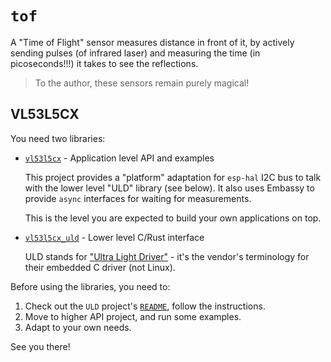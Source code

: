 # `tof`

A "Time of Flight" sensor measures distance in front of it, by actively sending pulses (of infrared laser) and measuring the time (in picoseconds!!!) it takes to see the reflections.

>To the author, these sensors remain purely magical!

## VL53L5CX

You need two libraries:

- [`vl53l5cx`](vl53l5cx/README.md) - Application level API and examples

	This project provides a "platform" adaptation for `esp-hal` I2C bus to talk with the lower level "ULD" library (see below). It also uses Embassy to provide `async` interfaces for waiting for measurements.
	
	This is the level you are expected to build your own applications on top.

- [`vl53l5cx_uld`](vl53l5cx_uld/README.md) - Lower level C/Rust interface

	ULD stands for ["Ultra Light Driver"](https://www.st.com/en/embedded-software/stsw-img023.html) - it's the vendor's terminology for their embedded C driver (not Linux).

Before using the libraries, you need to:

1. Check out the `ULD` project's [`README`](vl53l5cx_uld/README.md), follow the instructions.
2. Move to higher API project, and run some examples.
3. Adapt to your own needs.

See you there!
